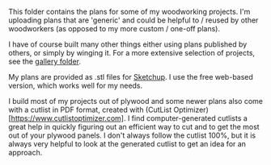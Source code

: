 This folder contains the plans for some of my woodworking projects. I'm
uploading plans that are 'generic' and could be helpful to / reused by other
woodworkers (as opposed to my more custom / one-off plans).

I have of course
built many other things either using plans published by others, or simply by
winging it. For a more extensive selection of projects, see the [gallery
folder](gallery/).

My plans are provided as .stl files for [Sketchup](https://www.sketchup.com/).
I use the free web-based version, which works well for my needs.

I build most of my projects out of plywood and some newer plans also come with
a cutlist in PDF format, created with (CutList
Optimizer)[https://www.cutlistoptimizer.com]. I find computer-generated
cutlists a great help in quickly figuring out an efficient way to cut and to
get the most out of your plywood panels. I don't always follow the cutlist
100%, but it is always very helpful to look at the generated cutlist to get an
idea for an approach.

